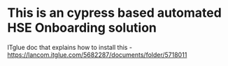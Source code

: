 # This is an cypress based automated HSE Onboarding solution  

ITglue doc that explains how to install this - https://lancom.itglue.com/5682287/documents/folder/5718011